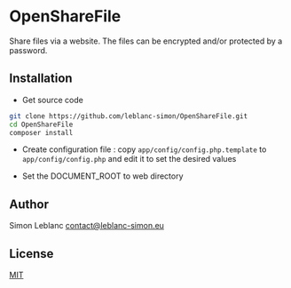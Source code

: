 OpenShareFile
=============

Share files via a website. The files can be encrypted and/or protected by a password.

Installation
------------

* Get source code

```bash
git clone https://github.com/leblanc-simon/OpenShareFile.git
cd OpenShareFile
composer install
```

* Create configuration file : copy ```app/config/config.php.template``` to ```app/config/config.php```
and edit it to set the desired values

* Set the DOCUMENT_ROOT to web directory

Author
------

Simon Leblanc <contact@leblanc-simon.eu>


License
-------

[MIT](http://opensource.org/licenses/MIT)